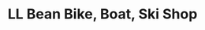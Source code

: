 ---
title: "LL Bean Bike, Boat, Ski Shop"
url: /freeport/ll-bean-bike-boat-ski-shop/
shop: bicycle
---